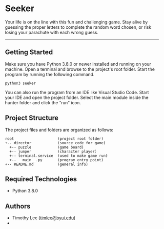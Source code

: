 # Seeker

Your life is on the line with this fun and challenging game. Stay alive by guessing the proper letters to complete the random word chosen, or risk losing your parachute with each wrong guess.

---

## Getting Started

Make sure you have Python 3.8.0 or newer installed and running on your machine. Open a terminal and browse to the project's root folder. Start the program by running the following command.

```
python3 seeker
```

You can also run the program from an IDE like Visual Studio Code. Start your IDE and open the project folder. Select the main module inside the hunter folder and click the "run" icon.

## Project Structure

The project files and folders are organized as follows:

```
root                    (project root folder)
+-- director            (source code for game)
  +-- puzzle            (game board)
  +-- jumper            (character player)
  +-- terminal.service  (used to make game run)
  +-- __main__.py       (program entry point)
+-- README.md           (general info)
```

## Required Technologies

- Python 3.8.0

## Authors

- Timothy Lee (timlee@byui.edu)
-
